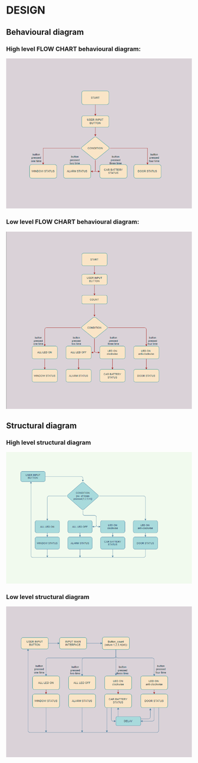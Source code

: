 # DESIGN
## Behavioural diagram
### High level FLOW CHART behavioural diagram:
![HLFCBD](https://raw.githubusercontent.com/Vartik-Vats/Module3_Group-43/main/2_BiCom-System/5_ImagesAndVideos/hlflowchart.png)
### Low level FLOW CHART behavioural diagram:
![LLFCBD](https://raw.githubusercontent.com/Vartik-Vats/Module3_Group-43/main/2_BiCom-System/5_ImagesAndVideos/llflowchart.png)
## Structural diagram
### High level structural diagram
![HLSD](https://raw.githubusercontent.com/Vartik-Vats/Module3_Group-43/main/2_BiCom-System/5_ImagesAndVideos/hlstructural.png)
### Low level structural diagram
![LLSD](https://raw.githubusercontent.com/Vartik-Vats/Module3_Group-43/main/2_BiCom-System/5_ImagesAndVideos/llstructural.png)

